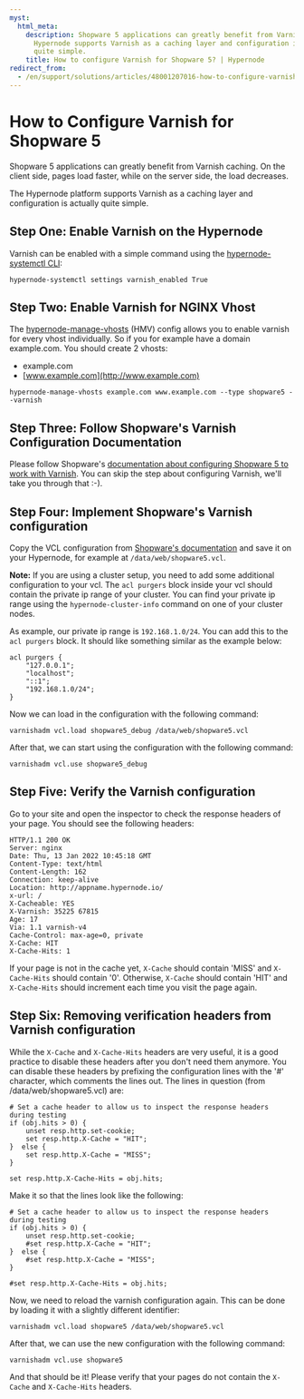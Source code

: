 ```yaml
---
myst:
  html_meta:
    description: Shopware 5 applications can greatly benefit from Varnish caching.
      Hypernode supports Varnish as a caching layer and configuration is actually
      quite simple.
    title: How to configure Varnish for Shopware 5? | Hypernode
redirect_from:
  - /en/support/solutions/articles/48001207016-how-to-configure-varnish-for-shopware-5/
---
```


<!-- source: https://support.hypernode.com/en/support/solutions/articles/48001207016-how-to-configure-varnish-for-shopware-5/ -->

# How to Configure Varnish for Shopware 5

Shopware 5 applications can greatly benefit from Varnish caching. On the client side, pages load faster, while on the server side, the load decreases.

The Hypernode platform supports Varnish as a caching layer and configuration is actually quite simple.

## Step One: Enable Varnish on the Hypernode

Varnish can be enabled with a simple command using the [hypernode-systemctl CLI](../../hypernode-platform/tools/how-to-use-the-hypernode-systemctl-cli-tool.md):

`hypernode-systemctl settings varnish_enabled True`

## Step Two: Enable Varnish for NGINX Vhost

The [hypernode-manage-vhosts](../../hypernode-platform/nginx/hypernode-managed-vhosts) (HMV) config allows you to enable varnish for every vhost individually. So if you for example have a domain example.com. You should create 2 vhosts:

- example.com
- [www.example.com](http://www.example.com)

`hypernode-manage-vhosts example.com www.example.com --type shopware5 --varnish`

## Step Three: Follow Shopware's Varnish Configuration Documentation

Please follow Shopware's [documentation about configuring Shopware 5 to work with Varnish](https://developers.shopware.com/sysadmins-guide/varnish-setup/). You can skip the step about configuring Varnish, we'll take you through that :-).

## Step Four: Implement Shopware's Varnish configuration

Copy the VCL configuration from [Shopware's documentation](https://developers.shopware.com/sysadmins-guide/varnish-setup/) and save it on your Hypernode, for example at `/data/web/shopware5.vcl`.

**Note:** If you are using a cluster setup, you need to add some additional configuration to your vcl.
The `acl purgers` block inside your vcl should contain the private ip range of your cluster.
You can find your private ip range using the `hypernode-cluster-info` command on one of your cluster nodes.

As example, our private ip range is `192.168.1.0/24`. 
You can add this to the `acl purgers` block. It should like something similar as the example below:

```vcl
acl purgers {
    "127.0.0.1";
    "localhost";
    "::1";
    "192.168.1.0/24";
}
```

Now we can load in the configuration with the following command:

`varnishadm vcl.load shopware5_debug /data/web/shopware5.vcl`

After that, we can start using the configuration with the following command:

`varnishadm vcl.use shopware5_debug`

## Step Five: Verify the Varnish configuration

Go to your site and open the inspector to check the response headers of your page. You should see the following headers:

```
HTTP/1.1 200 OK
Server: nginx
Date: Thu, 13 Jan 2022 10:45:18 GMT
Content-Type: text/html
Content-Length: 162
Connection: keep-alive
Location: http://appname.hypernode.io/
x-url: /
X-Cacheable: YES
X-Varnish: 35225 67815
Age: 17
Via: 1.1 varnish-v4
Cache-Control: max-age=0, private
X-Cache: HIT
X-Cache-Hits: 1
```

If your page is not in the cache yet, `X-Cache` should contain 'MISS' and `X-Cache-Hits` should contain '0'. Otherwise, `X-Cache` should contain 'HIT' and `X-Cache-Hits` should increment each time you visit the page again.

## Step Six: Removing verification headers from Varnish configuration

While the `X-Cache` and `X-Cache-Hits` headers are very useful, it is a good practice to disable these headers after you don't need them anymore. You can disable these headers by prefixing the configuration lines with the '#' character, which comments the lines out. The lines in question (from /data/web/shopware5.vcl) are:

```
# Set a cache header to allow us to inspect the response headers during testing
if (obj.hits > 0) {
    unset resp.http.set-cookie;
    set resp.http.X-Cache = "HIT";
}  else {
    set resp.http.X-Cache = "MISS";
}

set resp.http.X-Cache-Hits = obj.hits;
```

Make it so that the lines look like the following:

```
# Set a cache header to allow us to inspect the response headers during testing
if (obj.hits > 0) {
    unset resp.http.set-cookie;
    #set resp.http.X-Cache = "HIT";
}  else {
    #set resp.http.X-Cache = "MISS";
}

#set resp.http.X-Cache-Hits = obj.hits;
```

Now, we need to reload the varnish configuration again. This can be done by loading it with a slightly different identifier:

`varnishadm vcl.load shopware5 /data/web/shopware5.vcl`

After that, we can use the new configuration with the following command:

`varnishadm vcl.use shopware5`

And that should be it! Please verify that your pages do not contain the `X-Cache` and `X-Cache-Hits` headers.
